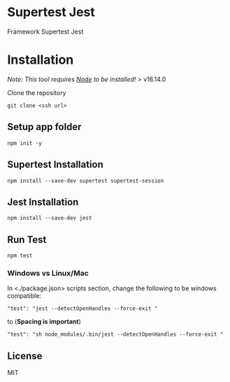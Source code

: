 # Supertest Jest

Framework Supertest Jest

# Installation

*Note: This tool requires [Node](http://nodejs.org/download) to be installed!* > v16.14.0

Clone the repository

    git clone <ssh url>
    
## Setup app folder

    npm init -y

## Supertest Installation

    npm install --save-dev supertest supertest-session

## Jest Installation

    npm install --save-dev jest

## Run Test

    npm test
    
### Windows vs Linux/Mac
In <./package.json> scripts section,  change the following to be windows compatible:

    "test": "jest --detectOpenHandles --force-exit "

to (**Spacing is important**)

    "test": "sh node_modules/.bin/jest --detectOpenHandles --force-exit "



## License

MIT

